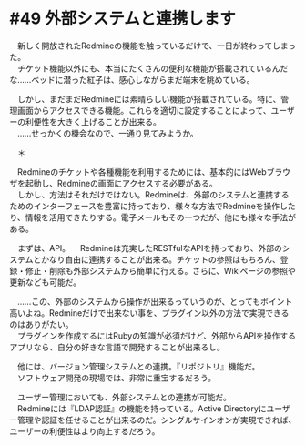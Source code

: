 # #49 外部システムと連携します
　新しく開放されたRedmineの機能を触っているだけで、一日が終わってしまった。  
　チケット機能以外にも、本当にたくさんの便利な機能が搭載されているんだな……ベッドに潜った紅子は、感心しながらまだ端末を眺めている。

　しかし、まだまだRedmineには素晴らしい機能が搭載されている。特に、管理画面からアクセスできる機能。これらを適切に設定することによって、ユーザーの利便性を大きく上げることが出来る。  
　……せっかくの機会なので、一通り見てみようか。

　＊

　Redmineのチケットや各種機能を利用するためには、基本的にはWebブラウザを起動し、Redmineの画面にアクセスする必要がある。  
　しかし、方法はそれだけではない。Redmineは、外部のシステムと連携するためのインターフェースを豊富に持っており、様々な方法でRedmineを操作したり、情報を活用できたりする。電子メールもその一つだが、他にも様々な手法がある。

　まずは、API。
　Redmineは充実したRESTfulなAPIを持っており、外部のシステムとかなり自由に連携することが出来る。チケットの参照はもちろん、登録・修正・削除も外部システムから簡単に行える。さらに、Wikiページの参照や更新なども可能だ。

　……この、外部のシステムから操作が出来るっていうのが、とってもポイント高いよね。Redmineだけで出来ない事を、プラグイン以外の方法で実現できるのはありがたい。  
　プラグインを作成するにはRubyの知識が必須だけど、外部からAPIを操作するアプリなら、自分の好きな言語で開発することが出来るし。



　他には、バージョン管理システムとの連携。『リポジトリ』機能だ。  
　ソフトウェア開発の現場では、非常に重宝するだろう。


　ユーザー管理においても、外部システムとの連携が可能だ。  
　Redmineには『LDAP認証』の機能を持っている。Active Directoryにユーザー管理や認証を任せることが出来るのだ。シングルサインオンが実現できれば、ユーザーの利便性はより向上するだろう。
